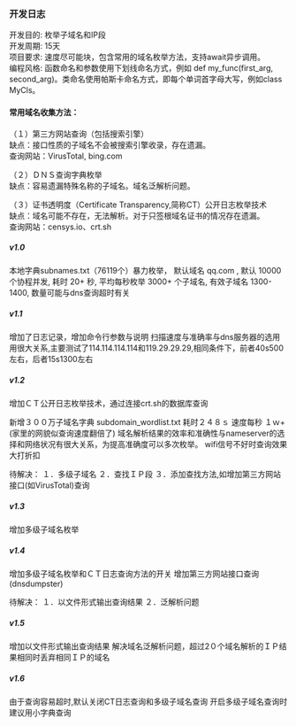 ### 开发日志

开发目的: 枚举子域名和IP段  
开发周期: 15天  
项目要求: 速度尽可能块，包含常用的域名枚举方法，支持await异步调用。  
编程风格: 函数命名和参数使用下划线命名方式，例如 def my_func(first_arg, second_arg)。类命名使用帕斯卡命名方式，即每个单词首字母大写，例如class MyCls。  

#### 常用域名收集方法：

（１）第三方网站查询（包括搜索引擎）  
缺点：接口性质的子域名不会被搜索引擎收录，存在遗漏。  
查询网站：VirusTotal, bing.com  

（２）ＤＮＳ查询字典枚举  
缺点：容易遗漏特殊名称的子域名。域名泛解析问题。  

（３）证书透明度（Certificate Transparency,简称CT）公开日志枚举技术  
缺点：域名可能不存在，无法解析。对于只签根域名证书的情况存在遗漏。  
查询网站：censys.io、crt.sh  

##### v1.0
本地字典subnames.txt（76119个）暴力枚举， 默认域名 qq.com , 默认 10000 个协程并发, 耗时 20+ 秒, 平均每秒枚举 3000+ 个子域名, 有效子域名 1300-1400, 数量可能与dns查询超时有关

##### v1.1
增加了日志记录，增加命令行参数与说明 
扫描速度与准确率与dns服务器的选用用很大关系,主要测试了114.114.114.114和119.29.29.29,相同条件下，前者40s500左右，后者15s1300左右

##### v1.2
增加ＣＴ公开日志枚举技术，通过连接crt.sh的数据库查询

新增３００万子域名字典 subdomain_wordlist.txt
耗时２４８ｓ 速度每秒 １ｗ+　(家里的网貌似查询速度翻倍了)
域名解析结果的效率和准确性与nameserver的选择和网络状况有很大关系，为提高准确度可以多次枚举。
wifi信号不好时查询效果大打折扣

待解决：
１．多级子域名
２．查找ＩＰ段
３．添加查找方法,如增加第三方网站接口(如VirusTotal)查询

##### v1.3
增加多级子域名枚举

##### v1.4
增加多级子域名枚举和ＣＴ日志查询方法的开关
增加第三方网站接口查询(dnsdumpster)

待解决：
１．以文件形式输出查询结果
２．泛解析问题

##### v1.5
增加以文件形式输出查询结果
解决域名泛解析问题，超过2０个域名解析的ＩＰ结果相同时丢弃相同ＩＰ的域名

##### v1.6
由于查询容易超时,默认关闭CT日志查询和多级子域名查询
开启多级子域名查询时建议用小字典查询
